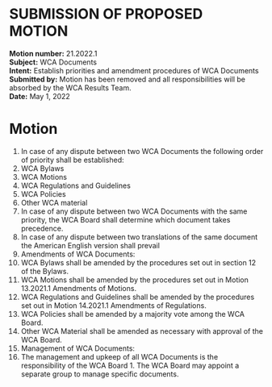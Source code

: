# SUBMISSION OF PROPOSED MOTION

**Motion number:** 21.2022.1  
**Subject:** WCA Documents  
**Intent:** Establish priorities and amendment procedures of WCA Documents  
**Submitted by:** Motion has been removed and all responsibilities will be absorbed by the WCA Results Team.  
**Date:** May 1, 2022  

# Motion

1. In case of any dispute between two WCA Documents the following order of priority shall be established:
  1. WCA Bylaws
  2. WCA Motions
  3. WCA Regulations and Guidelines
  4. WCA Policies
  5. Other WCA material
2. In case of any dispute between two WCA Documents with the same priority, the WCA Board shall determine which document takes precedence.
3. In case of any dispute between two translations of the same document the American English version shall prevail
4. Amendments of WCA Documents:
  1. WCA Bylaws shall be amended by the procedures set out in section 12 of the Bylaws.
  2. WCA Motions shall be amended by the procedures set out in Motion 13.2021.1 Amendments of Motions.
  3. WCA Regulations and Guidelines shall be amended by the procedures set out in Motion 14.2021.1 Amendments of Regulations.
  4. WCA Policies shall be amended by a majority vote among the WCA Board.
  5. Other WCA Material shall be amended as necessary with approval of the WCA Board.
5. Management of WCA Documents:  
  1. The management and upkeep of all WCA Documents is the responsibility of the WCA Board
    1. The WCA Board may appoint a separate group to manage specific documents.
